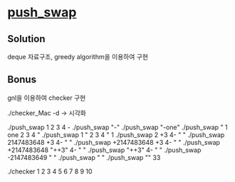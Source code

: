 # [push_swap](https://github.com/seungwonme/push_swap)

## Solution

deque 자료구조, greedy algorithm을 이용하여 구현

## Bonus

gnl을 이용하여 checker 구현

./checker_Mac -d -> 시각화

./push_swap 1 2 3 4 -
./push_swap "-"
./push_swap "-one"
./push_swap " 1 one  2 3  4 "
./push_swap 1 "  2 3  4 " 1
./push_swap 2 +3  4- " "
./push_swap 2147483648 +3  4- " "
./push_swap +2147483648 +3  4- " "
./push_swap +2147483648 "++3"  4- " "
./push_swap "++3" 4- " "
./push_swap -2147483649 " "
./push_swap " "
./push_swap "" 33

./checker 1 2 3 4 5 6 7 8 9 10
